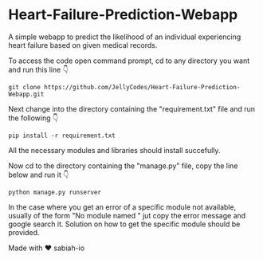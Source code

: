 # Heart-Failure-Prediction-Webapp

A simple webapp to predict the likelihood of an individual experiencing heart failure based on given medical records.

To access the code open command prompt, cd to any directory you want and run this line 👇
```
git clone https://github.com/JellyCodes/Heart-Failure-Prediction-Webapp.git
```

Next change into the directory containing the "requirement.txt" file and run the following 👇
```
pip install -r requirement.txt
```

All the necessary modules and libraries should install succefully.

Now cd to the directory containing the "manage.py" file, copy the line below and run it 👇
```
python manage.py runserver
```

In the case where you get an error of a specific module not available, usually of the form "No module named <module name>" jut copy the error message and google search it. Solution on how to get the specific module should be provided.

 
  
Made with ❤ sabiah-io

